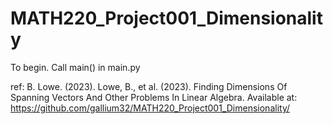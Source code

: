 # MATH220_Project001_Dimensionality

To begin. Call main() in main.py

ref: B. Lowe. (2023). Lowe, B., et al. (2023). Finding Dimensions Of Spanning Vectors And Other Problems In Linear Algebra. Available at: https://github.com/gallium32/MATH220_Project001_Dimensionality/
